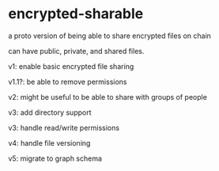 # encrypted-sharable

a proto version of being able to share encrypted files on chain

can have public, private, and shared files.

v1: enable basic encrypted file sharing

v1.1?: be able to remove permissions

v2: might be useful to be able to share with groups of people

v3: add directory support

v3: handle read/write permissions

v4: handle file versioning

v5: migrate to graph schema
